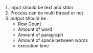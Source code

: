 1. Input should be text and stdin
2. Process can be multi thread or not
3. output should be :
    - Row Count
    - Amount of word
    - Amount of paragraph
    - Amount of space between words
    - execution time